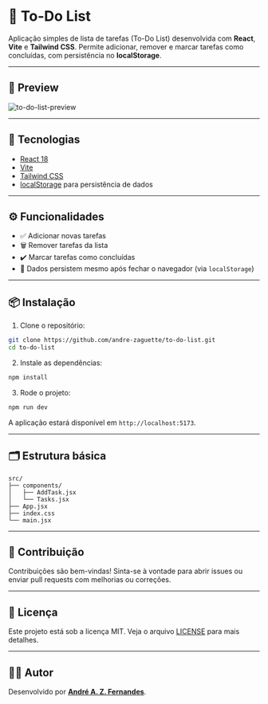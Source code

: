 # 📝 To-Do List

Aplicação simples de lista de tarefas (To-Do List) desenvolvida com **React**, **Vite** e **Tailwind CSS**. Permite adicionar, remover e marcar tarefas como concluídas, com persistência no **localStorage**.

---

## 📸 Preview

![to-do-list-preview](./public/preview.png) <!-- Adicione um screenshot se quiser -->

---

## 🚀 Tecnologias

- [React 18](https://reactjs.org/)
- [Vite](https://vitejs.dev/)
- [Tailwind CSS](https://tailwindcss.com/)
- [localStorage](https://developer.mozilla.org/en-US/docs/Web/API/Window/localStorage) para persistência de dados

---

## ⚙️ Funcionalidades

- ✅ Adicionar novas tarefas
- 🗑️ Remover tarefas da lista
- ✔️ Marcar tarefas como concluídas
- 🔁 Dados persistem mesmo após fechar o navegador (via `localStorage`)

---

## 📦 Instalação

1. Clone o repositório:

```bash
git clone https://github.com/andre-zaguette/to-do-list.git
cd to-do-list
```

2. Instale as dependências:

```bash
npm install
```

3. Rode o projeto:

```bash
npm run dev
```

A aplicação estará disponível em `http://localhost:5173`.

---

## 🗂️ Estrutura básica

```
src/
├── components/
│   ├── AddTask.jsx
│   └── Tasks.jsx
├── App.jsx
├── index.css
└── main.jsx
```

---

## 🤝 Contribuição

Contribuições são bem-vindas! Sinta-se à vontade para abrir issues ou enviar pull requests com melhorias ou correções.

---

## 📄 Licença

Este projeto está sob a licença MIT. Veja o arquivo [LICENSE](LICENSE) para mais detalhes.

---

## 👨‍💻 Autor

Desenvolvido por **[André A. Z. Fernandes](https://github.com/andre-zaguette)**.
